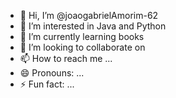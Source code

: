 - 👋 Hi, I’m @joaogabrielAmorim-62
- 👀 I’m interested in Java and Python
- 🌱 I’m currently learning books
- 💞️ I’m looking to collaborate on 
- 📫 How to reach me ...
- 😄 Pronouns: ...
- ⚡ Fun fact: ...

<!---
joaogabrielAmorim-62/joaogabrielAmorim-62 is a ✨ special ✨ repository because its `README.md` (this file) appears on your GitHub profile.
You can click the Preview link to take a look at your changes.
--->
